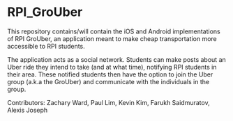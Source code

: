 # RPI_GroUber

This repository contains/will contain the iOS and Android implementations of RPI GroUber, an application meant to make cheap transportation more accessible to RPI students.

The application acts as a social network. Students can make posts about an Uber ride they intend to take (and at what time), notifying RPI students in their area. These notified students then have the option to join the Uber group (a.k.a the GroUber) and communicate with the individuals in the group.

Contributors:
Zachary Ward, Paul Lim, Kevin Kim, Farukh Saidmuratov, Alexis Joseph
